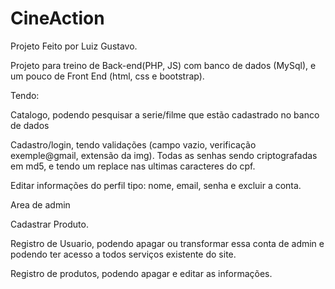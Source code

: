 # CineAction

Projeto Feito por Luiz Gustavo.

Projeto para treino de Back-end(PHP, JS) com banco de dados (MySql), e um pouco
de Front End (html, css e bootstrap).

Tendo:

Catalogo, podendo pesquisar a serie/filme que estão cadastrado no banco de 
dados

Cadastro/login, tendo validações (campo vazio, verificação exemple@gmail, 
extensão da img). Todas as senhas sendo criptografadas em md5, e tendo um 
replace nas ultimas caracteres do cpf.

Editar informações do perfil tipo: nome, email, senha e excluir a conta. 


Area de admin

Cadastrar Produto.

Registro de Usuario, podendo apagar ou transformar essa conta de admin e podendo
ter acesso a todos serviços existente do site.

Registro de produtos, podendo apagar e editar as informações.